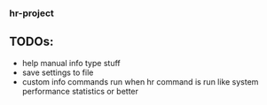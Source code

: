
### hr-project

## TODOs:

* help manual info type stuff
* save settings to file
* custom info commands run when hr command is run like system performance statistics or better